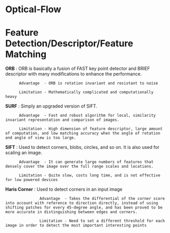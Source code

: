 # Optical-Flow
# Feature Detection/Descriptor/Feature Matching

**ORB** : ORB is basically a fusion of FAST key point detector and BRIEF descriptor with many modifications to enhance the performance.

          Advantage  - ORB is rotation invariant and resistant to noise
          
          Limitation - Mathematically complicated and computationally heavy 
          
**SURF** : Simply an upgraded version of SIFT.

          Advantage  - Fast and robust algorithm for local, similarity invariant representation and comparison of images.
          
          Limitation - High dimension of feature descriptor, large amount of computation, and low matching accuracy when the angle of rotation and angle of view is too large.
          
**SIFT** : Used to detect corners, blobs, circles, and so on. It is also used for scaling an image.

          Advantage  - It can generate large numbers of features that densely cover the image over the full range scales and locations.
          
          Limitation - Quite slow, costs long time, and is not effective for low powered devices
          
**Haris Corner** : Used to detect corners in an input image

                   Advantage  - Takes the differential of the corner score into account with reference to direction directly, instead of using shifting patches for every 45-degree angle, and has been proved to be more accurate in distinguishing between edges and corners.
                   
                   Limitation - Need to set a different threshold for each image in order to detect the most important interesting points
                   
 
